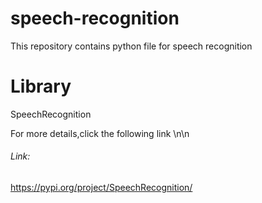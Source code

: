 # speech-recognition

This repository contains python file for speech recognition

# Library

SpeechRecognition

For more details,click the following link \n\n
###### Link: 
https://pypi.org/project/SpeechRecognition/
